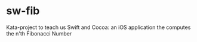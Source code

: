 sw-fib
======

Kata-project to teach us Swift and Cocoa:  an iOS application the computes the n'th Fibonacci Number
